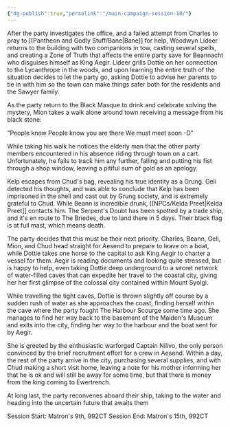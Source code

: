 ```yaml
---
{"dg-publish":true,"permalink":"/main-campaign-session-10/"}
---
```


After the party investigates the office, and a failed attempt from Charles to pray to [[Pantheon and Godly Stuff/Bane\|Bane]] for help, Woodwyn Lideer returns to the building with two companions in tow, casting several spells, and creating a Zone of Truth that affects the entire party save for Beannacht who disguises himself as King Aegir. Lideer grills Dottie on her connection to the Lycanthrope in the woods, and upon learning the entire truth of the situation decides to let the party go, asking Dottie to advise her parents to tie in with him so the town can make things safer both for the residents and the Sawyer family.

As the party return to the Black Masque to drink and celebrate solving the mystery, Mion takes a walk alone around town receiving a message from his black stone:

"People know
People know you are there
We must meet soon
-D"

While taking his walk he notices the elderly man that the other party members encountered in his absence riding through town on a cart. Unfortunately, he fails to track him any further, falling and putting his fist through a shop window, leaving a pitiful sum of gold as an apology.

Kelp escapes from Chud's bag, revealing his true identity as a Grung. Geli detected his thoughts, and was able to conclude that Kelp has been imprisoned in the shell and cast out by Grung society, and is extremely grateful to Chud. While Beann is incredible drunk, [[NPCs/Kelda Preet\|Kelda Preet]] contacts him. The Serpent's Doubt has been spotted by a trade ship, and it's en route to The Briedes, due to land there in 5 days. Their black flag is at full mast, which means death.

The party decides that this must be their next priority. Charles, Beann, Geli, Mion, and Chud head straight for Aesend to prepare to leave on a boat, while Dottie takes one horse to the capital to ask King Aegir to charter a vessel for them. Aegir is reading documents and looking quite stressed, but is happy to help, even taking Dottie deep underground to a secret network of water-filled caves that can expedite her travel to the coastal city, giving her her first glimpse of the colossal city contained within Mount Syolgi.

While travelling the tight caves, Dottie is thrown slightly off course by a sudden rush of water as she approaches the coast, finding herself within the cave where the party fought The Harbour Scourge some time ago. She manages to find her way back to the basement of the Maiden's Museum and exits into the city, finding her way to the harbour and the boat sent for by Aegir.

She is greeted by the enthusiastic warforged Captain Nilivo, the only person convinced by the brief recruitment effort for a crew in Aesend. Within a day, the rest of the party arrive in the city, purchasing several supplies, and with Chud making a short visit home, leaving a note for his mother informing her that he is ok and will still be away for some time, but that there is money from the king coming to Ewertrench.

At long last, the party reconvenes aboard their ship, taking to the water and heading into the uncertain future that awaits them

Session Start: Matron's 9th, 992CT
Session End: Matron's 15th, 992CT